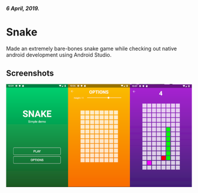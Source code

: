 ##### 6 April, 2019.
# Snake

Made an extremely bare-bones snake game while checking out native android development using Android Studio.

## Screenshots
![](SnakeDemo/SnakeDemoImage.png)
